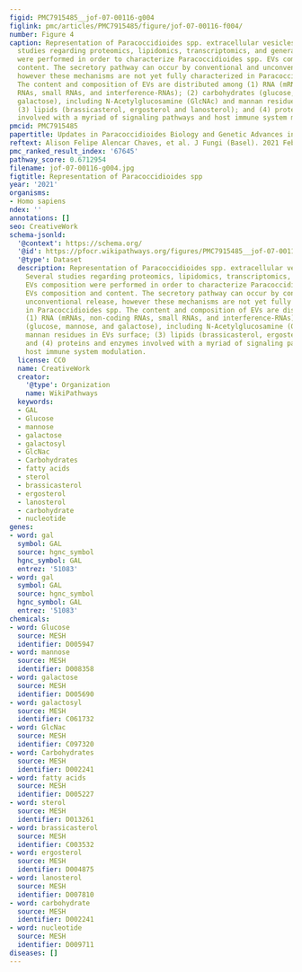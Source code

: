 ```yaml
---
figid: PMC7915485__jof-07-00116-g004
figlink: pmc/articles/PMC7915485/figure/jof-07-00116-f004/
number: Figure 4
caption: Representation of Paracoccidioides spp. extracellular vesicles (EV). Several
  studies regarding proteomics, lipidomics, transcriptomics, and general EVs composition
  were performed in order to characterize Paracoccidioides spp. EVs composition and
  content. The secretory pathway can occur by conventional and unconventional release,
  however these mechanisms are not yet fully characterized in Paracoccidioides spp.
  The content and composition of EVs are distributed among (1) RNA (mRNAs, non-coding
  RNAs, small RNAs, and interference-RNAs); (2) carbohydrates (glucose, mannose, and
  galactose), including N-Acetylglucosamine (GlcNAc) and mannan residues in EVs surface;
  (3) lipids (brassicasterol, ergosterol and lanosterol); and (4) proteins and enzymes
  involved with a myriad of signaling pathways and host immune system modulation.
pmcid: PMC7915485
papertitle: Updates in Paracoccidioides Biology and Genetic Advances in Fungus Manipulation.
reftext: Alison Felipe Alencar Chaves, et al. J Fungi (Basel). 2021 Feb;7(2):116.
pmc_ranked_result_index: '67645'
pathway_score: 0.6712954
filename: jof-07-00116-g004.jpg
figtitle: Representation of Paracoccidioides spp
year: '2021'
organisms:
- Homo sapiens
ndex: ''
annotations: []
seo: CreativeWork
schema-jsonld:
  '@context': https://schema.org/
  '@id': https://pfocr.wikipathways.org/figures/PMC7915485__jof-07-00116-g004.html
  '@type': Dataset
  description: Representation of Paracoccidioides spp. extracellular vesicles (EV).
    Several studies regarding proteomics, lipidomics, transcriptomics, and general
    EVs composition were performed in order to characterize Paracoccidioides spp.
    EVs composition and content. The secretory pathway can occur by conventional and
    unconventional release, however these mechanisms are not yet fully characterized
    in Paracoccidioides spp. The content and composition of EVs are distributed among
    (1) RNA (mRNAs, non-coding RNAs, small RNAs, and interference-RNAs); (2) carbohydrates
    (glucose, mannose, and galactose), including N-Acetylglucosamine (GlcNAc) and
    mannan residues in EVs surface; (3) lipids (brassicasterol, ergosterol and lanosterol);
    and (4) proteins and enzymes involved with a myriad of signaling pathways and
    host immune system modulation.
  license: CC0
  name: CreativeWork
  creator:
    '@type': Organization
    name: WikiPathways
  keywords:
  - GAL
  - Glucose
  - mannose
  - galactose
  - galactosyl
  - GlcNac
  - Carbohydrates
  - fatty acids
  - sterol
  - brassicasterol
  - ergosterol
  - lanosterol
  - carbohydrate
  - nucleotide
genes:
- word: gal
  symbol: GAL
  source: hgnc_symbol
  hgnc_symbol: GAL
  entrez: '51083'
- word: gal
  symbol: GAL
  source: hgnc_symbol
  hgnc_symbol: GAL
  entrez: '51083'
chemicals:
- word: Glucose
  source: MESH
  identifier: D005947
- word: mannose
  source: MESH
  identifier: D008358
- word: galactose
  source: MESH
  identifier: D005690
- word: galactosyl
  source: MESH
  identifier: C061732
- word: GlcNac
  source: MESH
  identifier: C097320
- word: Carbohydrates
  source: MESH
  identifier: D002241
- word: fatty acids
  source: MESH
  identifier: D005227
- word: sterol
  source: MESH
  identifier: D013261
- word: brassicasterol
  source: MESH
  identifier: C003532
- word: ergosterol
  source: MESH
  identifier: D004875
- word: lanosterol
  source: MESH
  identifier: D007810
- word: carbohydrate
  source: MESH
  identifier: D002241
- word: nucleotide
  source: MESH
  identifier: D009711
diseases: []
---
```

